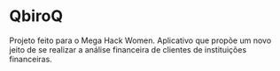 # QbiroQ
Projeto feito para o Mega Hack Women. Aplicativo que propõe um novo jeito de se realizar a análise financeira de clientes de instituições financeiras.
